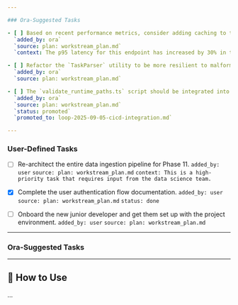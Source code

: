 ```yaml
---

### Ora-Suggested Tasks

- [ ] Based on recent performance metrics, consider adding caching to the `/api/system-view` endpoint.
  `added_by: ora`
  `source: plan: workstream_plan.md`
  `context: The p95 latency for this endpoint has increased by 30% in the last week.`

- [ ] Refactor the `TaskParser` utility to be more resilient to malformed metadata.
  `added_by: ora`
  `source: plan: workstream_plan.md`

- [ ] The `validate_runtime_paths.ts` script should be integrated into the CI/CD pipeline to prevent future path-related regressions.
  `added_by: ora`
  `source: plan: workstream_plan.md`
  `status: promoted`
  `promoted_to: loop-2025-09-05-cicd-integration.md`

---
```

### User-Defined Tasks

- [ ] Re-architect the entire data ingestion pipeline for Phase 11.
  `added_by: user`
  `source: plan: workstream_plan.md`
  `context: This is a high-priority task that requires input from the data science team.`

- [x] Complete the user authentication flow documentation.
  `added_by: user`
  `source: plan: workstream_plan.md`
  `status: done`

- [ ] Onboard the new junior developer and get them set up with the project environment.
  `added_by: user`
  `source: plan: workstream_plan.md`

---

### Ora-Suggested Tasks


---

## 🔄 How to Use
...